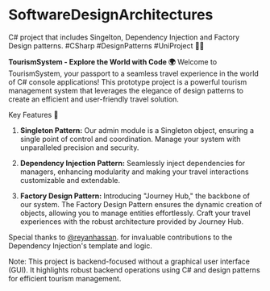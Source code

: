 # SoftwareDesignArchitectures
C# project that includes Singelton, Dependency Injection and Factory Design patterns. #CSharp #DesignPatterns #UniProject 🚀🌐

**TourismSystem - Explore the World with Code 🌍**
Welcome to TourismSystem, your passport to a seamless travel experience in the world of C# console applications! This prototype project is a powerful tourism management system that leverages the elegance of design patterns to create an efficient and user-friendly travel solution.

Key Features 🚀

1. **Singleton Pattern:** Our admin module is a Singleton object, ensuring a single point of control and coordination. Manage your system with unparalleled precision and security.

2. **Dependency Injection Pattern:** Seamlessly inject dependencies for managers, enhancing modularity and making your travel interactions customizable and extendable.

3. **Factory Design Pattern:** Introducing "Journey Hub," the backbone of our system. The Factory Design Pattern ensures the dynamic creation of objects, allowing you to manage entities effortlessly. Craft your travel experiences with the robust architecture provided by Journey Hub.

Special thanks to [@reyanhassan](https://github.com/reyanhassan). for invaluable contributions to the Dependency Injection's template and logic.

Note: This project is backend-focused without a graphical user interface (GUI). It highlights robust backend operations using C# and design patterns for efficient tourism management.
